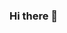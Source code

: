### Hi there 👋

<!--
**raghumina/raghumina** is a ✨ _special_ ✨ repository because its `README.md` (this file) appears on your GitHub profile.

Here are some ideas to get you started:

- 🔭 I’m currently working on Python, Data Science
- 🌱 I’m currently learning Python
- 👯 I’m looking to collaborate on Basic Python Projects 
- 🤔 I’m looking for help with ...
- 💬 Ask me about Python
- 📫 How to reach me: 
gmail: raghumina11@gmail.com
- 😄 Pronouns: 
- ⚡ Fun fact: I started learning python 2 months ago 
-->
